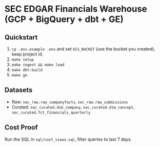 # SEC EDGAR Financials Warehouse (GCP + BigQuery + dbt + GE)

## Quickstart
1) `cp .env.example .env` and set `GCS_BUCKET` (use the bucket you created), keep project id.
2) `make setup`
3) `make ingest && make load`
4) `make dbt-build`
5) `make ge`

## Datasets
- Raw: `sec_raw.raw_companyfacts`, `sec_raw.raw_submissions`
- Curated: `sec_curated.dim_company`, `sec_curated.dim_concept`, `sec_curated.fct_financials_quarterly`

## Cost Proof
Run the SQL in `sql/cost_views.sql`, filter queries to last 7 days.
